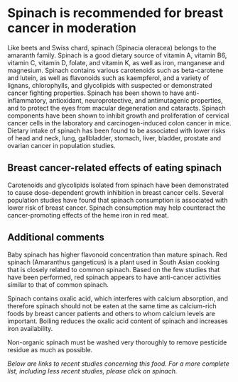 

#  Spinach is recommended for breast cancer in moderation 

Like beets and Swiss chard, spinach (Spinacia oleracea) belongs to the amaranth family. Spinach is a good dietary source of vitamin A, vitamin B6, vitamin C, vitamin D, folate, and vitamin K, as well as iron, manganese and magnesium. Spinach contains various carotenoids such as beta-carotene and lutein, as well as flavonoids such as kaempferol, and a variety of lignans, chlorophylls, and glycolipids with suspected or demonstrated cancer fighting properties. Spinach has been shown to have anti-inflammatory, antioxidant, neuroprotective, and antimutagenic properties, and to protect the eyes from macular degeneration and cataracts. Spinach components have been shown to inhibit growth and proliferation of cervical cancer cells in the laboratory and carcinogen-induced colon cancer in mice. Dietary intake of spinach has been found to be associated with lower risks of head and neck, lung, gallbladder, stomach, liver, bladder, prostate and ovarian cancer in population studies.

## Breast cancer-related effects of eating spinach 

Carotenoids and glycolipids isolated from spinach have been demonstrated to cause dose-dependent growth inhibition in breast cancer cells. Several population studies have found that spinach consumption is associated with lower risk of breast cancer. Spinach consumption may help counteract the cancer-promoting effects of the heme iron in red meat.

## Additional comments

Baby spinach has higher flavonoid concentration than mature spinach. Red spinach (Amaranthus gangeticus) is a plant used in South Asian cooking that is closely related to common spinach. Based on the few studies that have been performed, red spinach appears to have anti-cancer activities similar to that of common spinach.

Spinach contains oxalic acid, which interferes with calcium absorption, and therefore spinach should not be eaten at the same time as calcium-rich foods by breast cancer patients and others to whom calcium levels are important. Boiling reduces the oxalic acid content of spinach and increases iron availability.

Non-organic spinach must be washed very thoroughly to remove pesticide residue as much as possible.

_Below are links to recent studies concerning this food. For a more complete list, including less recent studies, please click on spinach._


  


